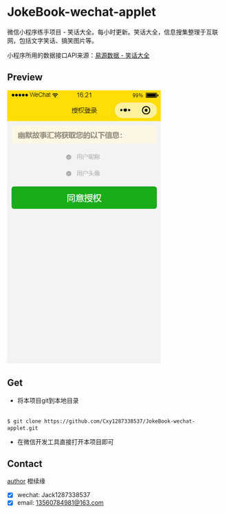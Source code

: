 # JokeBook-wechat-applet

微信小程序练手项目 - 笑话大全。每小时更新。笑话大全，信息搜集整理于互联网，包括文字笑话、搞笑图片等。

小程序所用的数据接口API来源：[易源数据 - 笑话大全](https://www.showapi.com/api/view/341)

## Preview

![Preview](GIF.gif)

## Get

* 将本项目git到本地目录

```

$ git clone https://github.com/Cxy1287338537/JokeBook-wechat-applet.git

```

* 在微信开发工具直接打开本项目即可

## Contact

[author](#) 橙续缘

- [x] wechat: Jack1287338537
- [x] email: 13560784981@163.com
